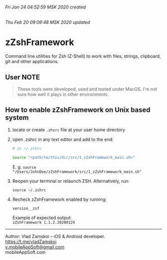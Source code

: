 ###### Fri Jan 24 04:52:59 MSK 2020 created  
###### Thu Feb 20 09:09:48 MSK 2020 updated  

# zZshFramework  
Command line utilities for Zsh (Z-Shell) to work with files, strings, clipboard, git and other applications.  

## User NOTE  
> These tools were developed, used and tested under MacOS. I'm not sure how well it plays in other environments.  

## How to enable zZshFramework on Unix based system  
1. locate or create `.zhsrc` file at your user home directory 

2. open .zshrc in any text editor and add to the end:  
    ``` bash
    # in ~/.zshrc
    
    source "<path/to/this/dir/src/1_zZshFramework_main.sh>"
    ```

    E. g. 
    `source "/Users/JohnDoe/zZshFramework/src/1_zZshFramework_main.sh"`

3. Reopen your terminal or relaunch ZSH. Alternatively, run:  
    ```
    source ~/.zshrc
    ```

4. Recheck zZshFramework enabled by running:  
    ```
    version__zsf
    ```

    Example of expected output:  
    `zZshFramework 1.1.2.20200124`  

---
Author: Vlad Zamskoi – iOS & Android developer.  
https://t.me/vladZamskoi  
<v.mobileAppSoft@gmail.com>  
mobileAppSoft.com